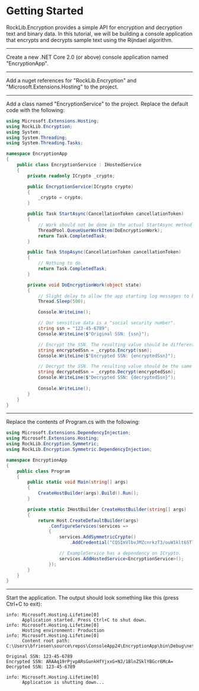 # Getting Started

RockLib.Encryption provides a simple API for encryption and decryption text and binary data. In this tutorial, we will be building a console application that encrypts and decrypts sample text using the Rijndael algorithm.

---

Create a new .NET Core 2.0 (or above) console application named "EncryptionApp".

---

Add a nuget references for "RockLib.Encryption" and "Microsoft.Extensions.Hosting" to the project.

---

Add a class named "EncryptionService" to the project. Replace the default code with the following:

```c#
using Microsoft.Extensions.Hosting;
using RockLib.Encryption;
using System;
using System.Threading;
using System.Threading.Tasks;

namespace EncryptionApp
{
    public class EncryptionService : IHostedService
    {
        private readonly ICrypto _crypto;

        public EncryptionService(ICrypto crypto)
        {
            _crypto = crypto;
        }

        public Task StartAsync(CancellationToken cancellationToken)
        {
            // Work should not be done in the actual StartAsync method of an IHostedService.
            ThreadPool.QueueUserWorkItem(DoEncryptionWork);
            return Task.CompletedTask;
        }

        public Task StopAsync(CancellationToken cancellationToken)
        {
            // Nothing to do.
            return Task.CompletedTask;
        }

        private void DoEncryptionWork(object state)
        {
            // Slight delay to allow the app starting log messages to be written.
            Thread.Sleep(500);

            Console.WriteLine();

            // Our sensitive data is a "social security number".
            string ssn = "123-45-6789";
            Console.WriteLine($"Original SSN: {ssn}");

            // Encrypt the SSN. The resulting value should be different from the original SSN.
            string encryptedSsn = _crypto.Encrypt(ssn);
            Console.WriteLine($"Encrypted SSN: {encryptedSsn}");

            // Decrypt the SSN. The resulting value should be the same as the original SSN.
            string decryptedSsn = _crypto.Decrypt(encryptedSsn);
            Console.WriteLine($"Decrypted SSN: {decryptedSsn}");
            
            Console.WriteLine();
        }
    }
}
```

---

Replace the contents of Program.cs with the following:

```c#
using Microsoft.Extensions.DependencyInjection;
using Microsoft.Extensions.Hosting;
using RockLib.Encryption.Symmetric;
using RockLib.Encryption.Symmetric.DependencyInjection;

namespace EncryptionApp
{
    public class Program
    {
        public static void Main(string[] args)
        {
            CreateHostBuilder(args).Build().Run();
        }

        private static IHostBuilder CreateHostBuilder(string[] args)
        {
            return Host.CreateDefaultBuilder(args)
                .ConfigureServices(services =>
                {
                    services.AddSymmetricCrypto()
                        .AddCredential("CQSImVlbvJMZcnrkzT3/ouW1klt6STljrDjRiBzIsSk=", SymmetricAlgorithm.Rijndael);

                    // ExampleService has a dependency on ICrypto.
                    services.AddHostedService<EncryptionService>();
                });
        }
    }
}
```

---

Start the application. The output should look something like this (press Ctrl+C to exit):

```
info: Microsoft.Hosting.Lifetime[0]
      Application started. Press Ctrl+C to shut down.
info: Microsoft.Hosting.Lifetime[0]
      Hosting environment: Production
info: Microsoft.Hosting.Lifetime[0]
      Content root path: C:\Users\bfriesen\source\repos\ConsoleApp24\EncryptionApp\bin\Debug\netcoreapp3.1

Original SSN: 123-45-6789
Encrypted SSN: ARAAq19rPjvpARsGunkHfYjxxG+NJ/1BlnZSklYBGcr6McA=
Decrypted SSN: 123-45-6789

info: Microsoft.Hosting.Lifetime[0]
      Application is shutting down...
```
